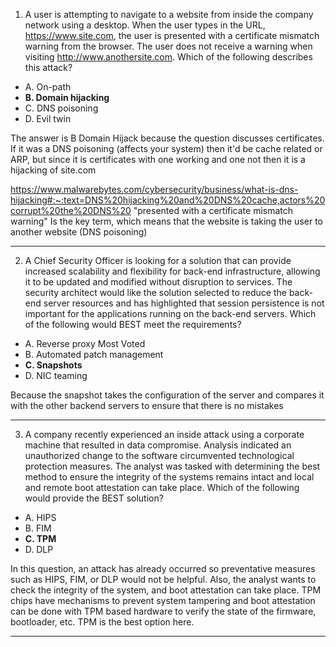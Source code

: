 
1. A user is attempting to navigate to a website from inside the company 
network using a desktop. When the user types in the URL, 
https://www.site.com, the user is presented with a certificate mismatch 
warning from the browser. The user does not receive a warning when 
visiting http://www.anothersite.com. Which of the following describes this 
attack?
* A. On-path
* **B. Domain hijacking**
* C. DNS poisoning
* D. Evil twin

The answer is B Domain Hijack because the question discusses certificates. 
If it was a DNS poisoning (affects your system) then it'd be cache related 
or ARP, but since it is certificates with one working and one not then it 
is a hijacking of site.com

https://www.malwarebytes.com/cybersecurity/business/what-is-dns-hijacking#:~:text=DNS%20hijacking%20and%20DNS%20cache,actors%20corrupt%20the%20DNS%20 
"presented with a certificate mismatch warning"
Is the key term, which means that the website is taking the user to 
another website (DNS poisoning)

---

2. A Chief Security Officer is looking for a solution that can provide increased scalability and flexibility for back-end infrastructure, allowing it to be updated and modified without disruption to services. The security architect would like the solution selected to reduce the back-end server resources and has highlighted that session persistence is not important for the applications running on the back-end servers. Which of the following would BEST meet the requirements?
* A. Reverse proxy Most Voted
* B. Automated patch management
* **C. Snapshots**
* D. NIC teaming

Because the snapshot takes the configuration of the server and compares it with the other backend servers to ensure that there is no mistakes

---

3. A company recently experienced an inside attack using a corporate machine that resulted in data compromise. Analysis indicated an unauthorized change to the software circumvented technological protection measures. The analyst was tasked with determining the best method to ensure the integrity of the systems remains intact and local and remote boot attestation can take place. Which of the following would provide the BEST solution?
* A. HIPS
* B. FIM
* **C. TPM**
* D. DLP

In this question, an attack has already occurred so preventative measures such as HIPS, FIM, or DLP would not be helpful. Also, the analyst wants to check the integrity of the system, and boot attestation can take place. TPM chips have mechanisms to prevent system tampering and boot attestation can be done with TPM based hardware to verify the state of the firmware, bootloader, etc. TPM is the best option here.

---

